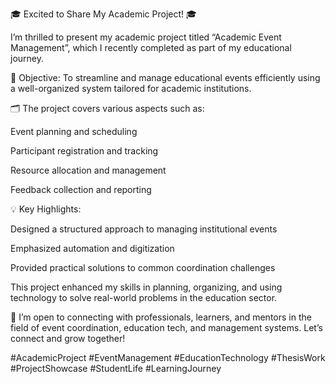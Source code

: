 🎓 Excited to Share My Academic Project! 🎓

I’m thrilled to present my academic project titled “Academic Event Management”, which I recently completed as part of my educational journey.

📌 Objective:
To streamline and manage educational events efficiently using a well-organized system tailored for academic institutions.

🗂️ The project covers various aspects such as:

Event planning and scheduling

Participant registration and tracking

Resource allocation and management

Feedback collection and reporting

💡 Key Highlights:

Designed a structured approach to managing institutional events

Emphasized automation and digitization

Provided practical solutions to common coordination challenges

This project enhanced my skills in planning, organizing, and using technology to solve real-world problems in the education sector.

🔗 I’m open to connecting with professionals, learners, and mentors in the field of event coordination, education tech, and management systems. Let’s connect and grow together!

#AcademicProject #EventManagement #EducationTechnology #ThesisWork #ProjectShowcase #StudentLife #LearningJourney

